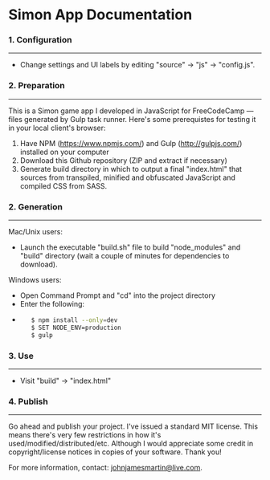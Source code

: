 # Simon App Documentation

### 1. Configuration
----
  - Change settings and UI labels by editing "source" -> "js" -> "config.js".

### 2. Preparation
----
This is a Simon game app I developed in JavaScript for FreeCodeCamp — files generated by Gulp task runner. Here's some prerequistes for testing it in your local client's browser:

1. Have NPM (https://www.npmjs.com/) and Gulp (http://gulpjs.com/) installed on your computer
2. Download this Github repository (ZIP and extract if necessary)
3. Generate build directory in which to output a final "index.html" that sources from transpiled, minified and obfuscated JavaScript and compiled CSS from SASS.

### 2. Generation
----
Mac/Unix users:
  - Launch the executable "build.sh" file to build "node_modules" and "build" directory (wait a couple of minutes for dependencies to download).
 
Windows users:
   - Open Command Prompt and "cd" into the project directory
   - Enter the following:
   - ```sh
        $ npm install --only=dev
        $ SET NODE_ENV=production
        $ gulp
        ```

### 3. Use
----
  - Visit "build" -> "index.html"


### 4. Publish

----


Go ahead and publish your project. I've issued a standard MIT license. This means there's very few restrictions in how it's used/modified/distributed/etc. Although I would appreciate some credit in copyright/license notices in copies of your software. Thank you!

For more information, contact: johnjamesmartin@live.com.
